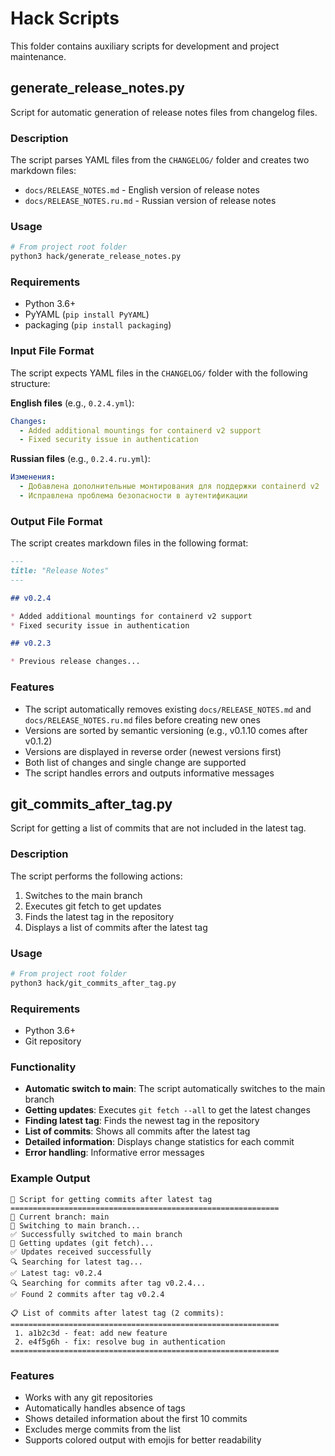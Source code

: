 # Hack Scripts

This folder contains auxiliary scripts for development and project maintenance.

## generate_release_notes.py

Script for automatic generation of release notes files from changelog files.

### Description

The script parses YAML files from the `CHANGELOG/` folder and creates two markdown files:

- `docs/RELEASE_NOTES.md` - English version of release notes
- `docs/RELEASE_NOTES.ru.md` - Russian version of release notes

### Usage

```bash
# From project root folder
python3 hack/generate_release_notes.py
```

### Requirements

- Python 3.6+
- PyYAML (`pip install PyYAML`)
- packaging (`pip install packaging`)

### Input File Format

The script expects YAML files in the `CHANGELOG/` folder with the following structure:

**English files** (e.g., `0.2.4.yml`):

```yaml
Changes:
  - Added additional mountings for containerd v2 support
  - Fixed security issue in authentication
```

**Russian files** (e.g., `0.2.4.ru.yml`):

```yaml
Изменения:
  - Добавлена дополнительные монтирования для поддержки containerd v2
  - Исправлена проблема безопасности в аутентификации
```

### Output File Format

The script creates markdown files in the following format:

```markdown
---
title: "Release Notes"
---

## v0.2.4

* Added additional mountings for containerd v2 support
* Fixed security issue in authentication

## v0.2.3

* Previous release changes...
```

### Features

- The script automatically removes existing `docs/RELEASE_NOTES.md` and `docs/RELEASE_NOTES.ru.md` files before creating new ones
- Versions are sorted by semantic versioning (e.g., v0.1.10 comes after v0.1.2)
- Versions are displayed in reverse order (newest versions first)
- Both list of changes and single change are supported
- The script handles errors and outputs informative messages

## git_commits_after_tag.py

Script for getting a list of commits that are not included in the latest tag.

### Description

The script performs the following actions:
1. Switches to the main branch
2. Executes git fetch to get updates
3. Finds the latest tag in the repository
4. Displays a list of commits after the latest tag

### Usage

```bash
# From project root folder
python3 hack/git_commits_after_tag.py
```

### Requirements

- Python 3.6+
- Git repository

### Functionality

- **Automatic switch to main**: The script automatically switches to the main branch
- **Getting updates**: Executes `git fetch --all` to get the latest changes
- **Finding latest tag**: Finds the newest tag in the repository
- **List of commits**: Shows all commits after the latest tag
- **Detailed information**: Displays change statistics for each commit
- **Error handling**: Informative error messages

### Example Output

```
🚀 Script for getting commits after latest tag
============================================================
📍 Current branch: main
🔄 Switching to main branch...
✅ Successfully switched to main branch
🔄 Getting updates (git fetch)...
✅ Updates received successfully
🔍 Searching for latest tag...
✅ Latest tag: v0.2.4
🔍 Searching for commits after tag v0.2.4...
✅ Found 2 commits after tag v0.2.4

📋 List of commits after latest tag (2 commits):
============================================================
 1. a1b2c3d - feat: add new feature
 2. e4f5g6h - fix: resolve bug in authentication
============================================================
```

### Features

- Works with any git repositories
- Automatically handles absence of tags
- Shows detailed information about the first 10 commits
- Excludes merge commits from the list
- Supports colored output with emojis for better readability
